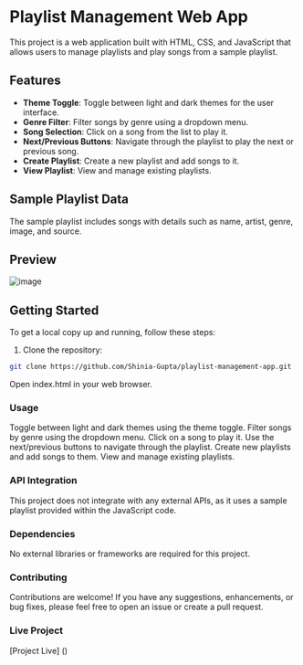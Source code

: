 # Playlist Management Web App

This project is a web application built with HTML, CSS, and JavaScript that allows users to manage playlists and play songs from a sample playlist.

## Features

- **Theme Toggle**: Toggle between light and dark themes for the user interface.
- **Genre Filter**: Filter songs by genre using a dropdown menu.
- **Song Selection**: Click on a song from the list to play it.
- **Next/Previous Buttons**: Navigate through the playlist to play the next or previous song.
- **Create Playlist**: Create a new playlist and add songs to it.
- **View Playlist**: View and manage existing playlists.

## Sample Playlist Data

The sample playlist includes songs with details such as name, artist, genre, image, and source.

## Preview

![image](https://github.com/Shinia-Gupta/Music-Application/assets/113818197/e5d8a57b-d963-4f7f-b36e-1c6a418899fd)


## Getting Started

To get a local copy up and running, follow these steps:

1. Clone the repository:

```bash
git clone https://github.com/Shinia-Gupta/playlist-management-app.git
```

Open index.html in your web browser.

### Usage
Toggle between light and dark themes using the theme toggle.
Filter songs by genre using the dropdown menu.
Click on a song to play it.
Use the next/previous buttons to navigate through the playlist.
Create new playlists and add songs to them.
View and manage existing playlists.

### API Integration
This project does not integrate with any external APIs, as it uses a sample playlist provided within the JavaScript code.

### Dependencies
No external libraries or frameworks are required for this project.

### Contributing
Contributions are welcome! If you have any suggestions, enhancements, or bug fixes, please feel free to open an issue or create a pull request.

### Live Project 
[Project Live] ()
